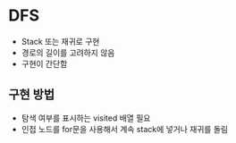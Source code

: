 DFS
=
- Stack 또는 재귀로 구현
- 경로의 길이를 고려하지 않음
- 구현이 간단함

## 구현 방법
- 탐색 여부를 표시하는 visited 배열 필요
- 인접 노드를 for문을 사용해서 계속 stack에 넣거나 재귀를 돌림

